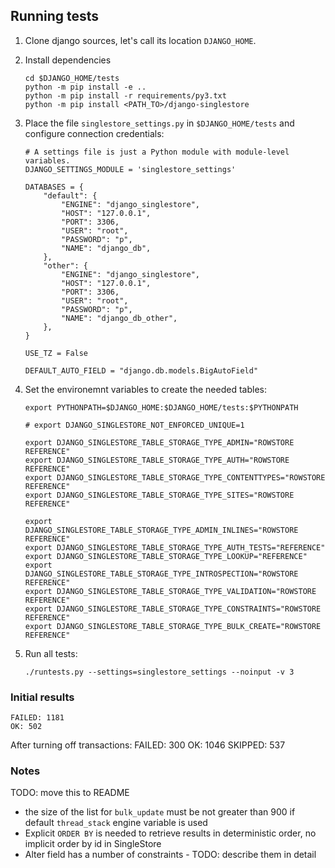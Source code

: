 
## Running tests

1. Clone django sources, let's call its location `DJANGO_HOME`.
2. Install dependencies
    ```
    cd $DJANGO_HOME/tests
    python -m pip install -e ..
    python -m pip install -r requirements/py3.txt
    python -m pip install <PATH_TO>/django-singlestore
    ```
3. Place the file `singlestore_settings.py` in `$DJANGO_HOME/tests` and configure connection credentials:

    ```
    # A settings file is just a Python module with module-level variables.
    DJANGO_SETTINGS_MODULE = 'singlestore_settings'

    DATABASES = {
        "default": {
            "ENGINE": "django_singlestore",
            "HOST": "127.0.0.1",
            "PORT": 3306,
            "USER": "root",
            "PASSWORD": "p",
            "NAME": "django_db",
        },
        "other": {
            "ENGINE": "django_singlestore",
            "HOST": "127.0.0.1",
            "PORT": 3306,
            "USER": "root",
            "PASSWORD": "p",
            "NAME": "django_db_other",
        },
    }

    USE_TZ = False

    DEFAULT_AUTO_FIELD = "django.db.models.BigAutoField"
    ```

4. Set the environemnt variables to create the needed tables:
    ```
    export PYTHONPATH=$DJANGO_HOME:$DJANGO_HOME/tests:$PYTHONPATH

    # export DJANGO_SINGLESTORE_NOT_ENFORCED_UNIQUE=1

    export DJANGO_SINGLESTORE_TABLE_STORAGE_TYPE_ADMIN="ROWSTORE REFERENCE"
    export DJANGO_SINGLESTORE_TABLE_STORAGE_TYPE_AUTH="ROWSTORE REFERENCE"
    export DJANGO_SINGLESTORE_TABLE_STORAGE_TYPE_CONTENTTYPES="ROWSTORE REFERENCE"
    export DJANGO_SINGLESTORE_TABLE_STORAGE_TYPE_SITES="ROWSTORE REFERENCE"

    export DJANGO_SINGLESTORE_TABLE_STORAGE_TYPE_ADMIN_INLINES="ROWSTORE REFERENCE"
    export DJANGO_SINGLESTORE_TABLE_STORAGE_TYPE_AUTH_TESTS="REFERENCE"
    export DJANGO_SINGLESTORE_TABLE_STORAGE_TYPE_LOOKUP="REFERENCE"
    export DJANGO_SINGLESTORE_TABLE_STORAGE_TYPE_INTROSPECTION="ROWSTORE REFERENCE"
    export DJANGO_SINGLESTORE_TABLE_STORAGE_TYPE_VALIDATION="ROWSTORE REFERENCE"
    export DJANGO_SINGLESTORE_TABLE_STORAGE_TYPE_CONSTRAINTS="ROWSTORE REFERENCE"
    export DJANGO_SINGLESTORE_TABLE_STORAGE_TYPE_BULK_CREATE="ROWSTORE REFERENCE"
    ```

5. Run all tests:
    ```
    ./runtests.py --settings=singlestore_settings --noinput -v 3
    ```

### Initial results

```
FAILED: 1181
OK: 502
```

After turning off transactions:
FAILED: 300
OK: 1046
SKIPPED: 537


### Notes
TODO: move this to README
- the size of the list for `bulk_update` must be not greater than 900 if default `thread_stack` engine variable is used 
- Explicit `ORDER BY` is needed to retrieve results in deterministic order, no implicit order by id in SingleStore
- Alter field has a number of constraints - TODO: describe them in detail
